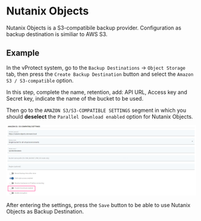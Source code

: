 # Nutanix Objects

Nutanix Objects is a S3-compatibile backup provider. Configuration as backup destination is similiar to AWS S3.

## Example

In the vProtect system, go to the `Backup Destinations` -> `Object Storage` tab, then press the `Create Backup Destination` button and select the `Amazon S3 / S3-compatible` option.

In this step, complete the name, retention, add: API URL, Access key and Secret key, indicate the name of the bucket to be used.

Then go to the `AMAZON S3/S3-COMPATIBLE SETTINGS` segment in which you should **deselect** the `Parallel Download enabled` option for Nutanix Objects.

![](../../../.gitbook/assets/nutanix-objects-example.png)

After entering the settings, press the `Save` button to be able to use Nutanix Objects as Backup Destination.